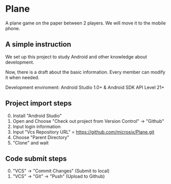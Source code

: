 # Plane
A plane game on the paper between 2 players. We will move it to the mobile phone.

## A simple instruction
We set up this project to study Android and other knowledge about development. 

Now, there is a draft about the basic information.
Every member can modify it when needed.

Development enviroment: Android Studio 1.0+ & Android SDK API Level 21+

## Project import steps
  0. Install "Android Studio"
  0. Open and Choose "Check out project from Version Control" -> "Github"
  0. Input login information
  0. Input "Vcs Repository URL" = https://github.com/microsix/Plane.git
  0. Choose "Parent Directory"
  0. "Clone" and wait

## Code submit steps
  0. "VCS" -> "Commit Changes" (Submit to local)
  0. "VCS" -> "Git" -> "Push" (Upload to Github)
